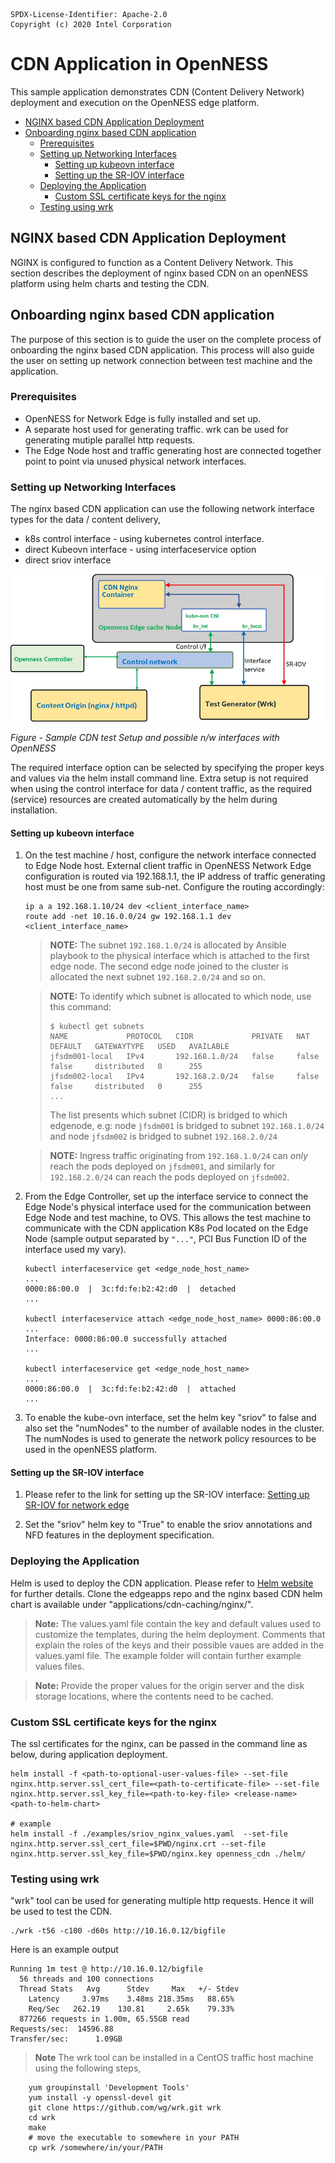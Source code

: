 ```text
SPDX-License-Identifier: Apache-2.0
Copyright (c) 2020 Intel Corporation
```

# CDN Application in OpenNESS
This sample application demonstrates CDN (Content Delivery Network) deployment and execution on the OpenNESS edge platform.

- [NGINX based CDN Application Deployment](#nginx-based-cdn-application-deployment)
- [Onboarding nginx based CDN application](#onboarding-nginx-based-cdn-application)
  - [Prerequisites](#prerequisites)
  - [Setting up Networking Interfaces](#setting-up-networking-interfaces)
    - [Setting up kubeovn interface](#setting-up-kubeovn-interface)
    - [Setting up the SR-IOV interface](#setting-up-the-sr-iov-interface)
  - [Deploying the Application](#deploying-the-application)
    - [Custom SSL certificate keys for the nginx](#Custom-ssl-certificate-keys-for-the-nginx)
  - [Testing using wrk](#testing-using-wrk)


## NGINX based CDN Application Deployment
NGINX is configured to function as a Content Delivery Network. This section describes the deployment of nginx based CDN on an openNESS platform using helm charts and testing the CDN.

## Onboarding nginx based CDN application
The purpose of this section is to guide the user on the complete process of onboarding the nginx based CDN application. This process will also guide the user on setting up network connection between test machine and the application. 

### Prerequisites

* OpenNESS for Network Edge is fully installed and set up.
* A separate host used for generating traffic. wrk can be used for generating mutiple parallel http requests.
* The Edge Node host and traffic generating host are connected together point to point via unused physical network interfaces.

### Setting up Networking Interfaces
The nginx based CDN application can use the following network interface types for the data / content delivery,

* k8s control interface - using kubernetes control interface.
* direct Kubeovn interface - using interfaceservice option
* direct sriov interface

![Sample CDN Setup](cdn-nginx-network.png)

_Figure - Sample CDN test Setup and possible n/w interfaces with OpenNESS_

The required interface option can be selected by specifying the proper keys and values via the helm install command line.
Extra setup is not required when using the control interface for data / content traffic, as the required (service) resources are created automatically by the helm during installation.

#### Setting up kubeovn interface
1. On the test machine / host, configure the network interface connected to Edge Node host. External client traffic in OpenNESS Network Edge configuration is routed via 192.168.1.1, the IP address of traffic generating host must be one from same sub-net. Configure the routing accordingly:
   ```
   ip a a 192.168.1.10/24 dev <client_interface_name>
   route add -net 10.16.0.0/24 gw 192.168.1.1 dev <client_interface_name>
   ```

   > **NOTE:** The subnet `192.168.1.0/24` is allocated by Ansible playbook to the physical interface which is attached to the first edge node. The second edge node joined to the cluster is allocated the next subnet `192.168.2.0/24` and so on.

   > **NOTE:** To identify which subnet is allocated to which node, use this command:
   >  ```shell
   >  $ kubectl get subnets
   >  NAME             PROTOCOL   CIDR             PRIVATE   NAT     DEFAULT   GATEWAYTYPE   USED   AVAILABLE
   >  jfsdm001-local   IPv4       192.168.1.0/24   false     false   false     distributed   0      255
   >  jfsdm002-local   IPv4       192.168.2.0/24   false     false   false     distributed   0      255
   >  ...
   >  ```
   >
   > The list presents which subnet (CIDR) is bridged to which edgenode, e.g: node `jfsdm001` is bridged to subnet `192.168.1.0/24` and node `jfsdm002` is bridged to subnet `192.168.2.0/24`

   > **NOTE:** Ingress traffic originating from `192.168.1.0/24` can *only* reach the pods deployed on `jfsdm001`, and similarly for `192.168.2.0/24` can reach the pods deployed on `jfsdm002`.

2. From the Edge Controller, set up the interface service to connect the Edge Node's physical interface used for the communication between Edge Node and test machine, to OVS. This allows the test machine to communicate with the CDN application K8s Pod located on the Edge Node (sample output separated by `"..."`, PCI Bus Function ID of the interface used my vary).
   ```
   kubectl interfaceservice get <edge_node_host_name>
   ...
   0000:86:00.0  |  3c:fd:fe:b2:42:d0  |  detached
   ...
    
   kubectl interfaceservice attach <edge_node_host_name> 0000:86:00.0
   ...
   Interface: 0000:86:00.0 successfully attached
   ...

   kubectl interfaceservice get <edge_node_host_name>
   ...
   0000:86:00.0  |  3c:fd:fe:b2:42:d0  |  attached
   ...
   ```
  3. To enable the kube-ovn interface, set the helm key "sriov" to false and also set the "numNodes" to the number of available nodes in the cluster. The numNodes is used to generate the network policy resources to be used in the openNESS platform.
  
#### Setting up the SR-IOV interface

1. Please refer to the link for setting up the SR-IOV interface: [Setting up SR-IOV for network edge](https://github.com/otcshare/specs/blob/master/doc/enhanced-platform-awareness/openness-sriov-multiple-interfaces.md#sriov-for-network-edge)

2. Set the "sriov" helm key to "True" to enable the sriov annotations and NFD features in the deployment specification.

### Deploying the Application

Helm is used to deploy the CDN application. Please refer to [Helm website](https://helm.sh/) for further details.
Clone the edgeapps repo and the nginx based CDN helm chart is available under "applications/cdn-caching/nginx/".

> **Note:** The values.yaml file contain the key and default values used to customize the templates, during the helm deployment. Comments that explain the roles of the keys and their possible vaues are added in the values.yaml file. The example folder will contain further example values files. 

> **Note:** Provide the proper values for the origin server and the disk storage locations, where the contents need to be cached.

### Custom SSL certificate keys for the nginx

The ssl certificates for the nginx, can be passed in the command line as below, during application deployment.

```shell
helm install -f <path-to-optional-user-values-file> --set-file nginx.http.server.ssl_cert_file=<path-to-certificate-file> --set-file nginx.http.server.ssl_key_file=<path-to-key-file> <release-name> <path-to-helm-chart>

# example
helm install -f ./examples/sriov_nginx_values.yaml  --set-file nginx.http.server.ssl_cert_file=$PWD/nginx.crt --set-file nginx.http.server.ssl_key_file=$PWD/nginx.key openness_cdn ./helm/
```
### Testing using wrk
"wrk" tool can be used for generating multiple http requests. Hence it will be used to test the CDN.
```shell
./wrk -t56 -c100 -d60s http://10.16.0.12/bigfile
```
Here is an example output
```
Running 1m test @ http://10.16.0.12/bigfile
  56 threads and 100 connections
  Thread Stats   Avg      Stdev     Max   +/- Stdev
    Latency     3.97ms    3.48ms 218.35ms   88.65%
    Req/Sec   262.19    130.81     2.65k    79.33%
  877266 requests in 1.00m, 65.55GB read
Requests/sec:  14596.88
Transfer/sec:      1.09GB
```
> **Note** The wrk tool can be installed in a CentOS traffic host machine using the following steps,
```
	yum groupinstall 'Development Tools'
	yum install -y openssl-devel git 
	git clone https://github.com/wg/wrk.git wrk
	cd wrk
	make
	# move the executable to somewhere in your PATH
	cp wrk /somewhere/in/your/PATH
```
